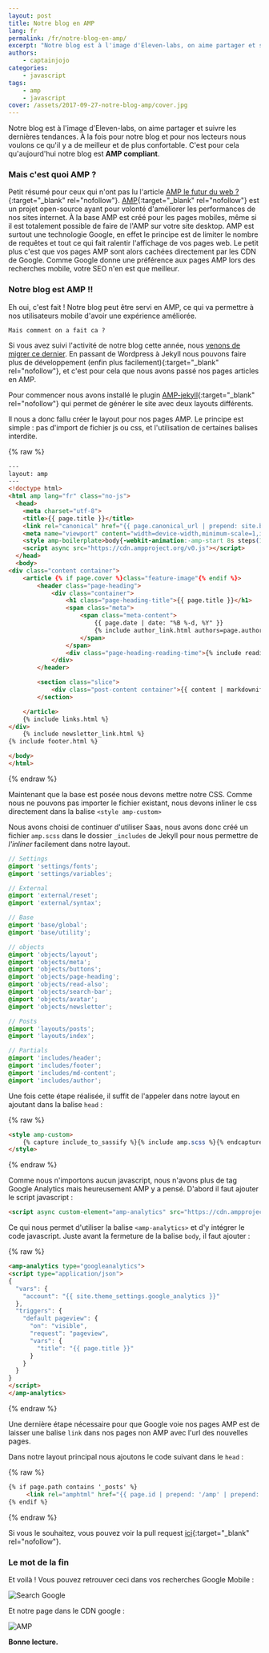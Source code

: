 ```yaml
---
layout: post
title: Notre blog en AMP
lang: fr
permalink: /fr/notre-blog-en-amp/
excerpt: "Notre blog est à l'image d'Eleven-labs, on aime partager et suivre les dernières tendances. À la fois pour notre blog et pour nos lecteurs nous voulons ce qu'il y a de meilleur et de plus confortable. C'est pour cela qu'aujourd'hui notre blog est AMP compliant."
authors:
    - captainjojo
categories:
    - javascript
tags:
    - amp
    - javascript
cover: /assets/2017-09-27-notre-blog-amp/cover.jpg
---
```

Notre blog est à l'image d'Eleven-labs, on aime partager et suivre les dernières tendances. À la fois pour notre blog et pour nos lecteurs nous voulons ce qu'il y a de meilleur et de plus confortable. C'est pour cela qu'aujourd'hui notre blog est **AMP compliant**.

### Mais c'est quoi AMP ?

Petit résumé pour ceux qui n'ont pas lu l'article [AMP le futur du web ?](https://blog.eleven-labs.com/fr/amp-le-futur-du-web/){:target="_blank" rel="nofollow"}.
[AMP](https://www.ampproject.org/){:target="_blank" rel="nofollow"} est un projet open-source ayant pour volonté d'améliorer les performances de nos sites internet. À la base AMP est créé pour les pages mobiles, même si il est totalement possible de faire de l'AMP sur votre site desktop.
AMP est surtout une technologie Google, en effet le principe est de limiter le nombre de requêtes et tout ce qui fait ralentir l'affichage de vos pages web. Le petit plus c'est que vos pages AMP sont alors cachées directement par les CDN de Google.
Comme Google donne une préférence aux pages AMP lors des recherches mobile, votre SEO n'en est que meilleur.

### Notre blog est AMP !!

Eh oui, c'est fait ! Notre blog peut être servi en AMP, ce qui va permettre à nos utilisateurs mobile d'avoir une expérience améliorée.

    Mais comment on a fait ca ?

Si vous avez suivi l'activité de notre blog cette année, nous [venons de migrer ce dernier](https://blog.eleven-labs.com/fr/migration-du-blog/). En passant de Wordpress à Jekyll nous pouvons faire plus de développement (enfin plus facilement){:target="_blank" rel="nofollow"}, et c'est pour cela que nous avons passé nos pages articles en AMP.

Pour commencer nous avons installé le plugin [AMP-jekyll](https://github.com/juusaw/amp-jekyll){:target="_blank" rel="nofollow"} qui permet de générer le site avec deux layouts différents.

Il nous a donc fallu créer le layout pour nos pages AMP. Le principe est simple : pas d'import de fichier js ou css, et l'utilisation de certaines balises interdite.

{% raw %}
```html
---
layout: amp
---
<!doctype html>
<html amp lang="fr" class="no-js">
  <head>
    <meta charset="utf-8">
    <title>{{ page.title }}</title>
    <link rel="canonical" href="{{ page.canonical_url | prepend: site.baseurl_root | prepend: site.url }}" />
    <meta name="viewport" content="width=device-width,minimum-scale=1,initial-scale=1">
    <style amp-boilerplate>body{-webkit-animation:-amp-start 8s steps(1,end) 0s 1 normal both;-moz-animation:-amp-start 8s steps(1,end) 0s 1 normal both;-ms-animation:-amp-start 8s steps(1,end) 0s 1 normal both;animation:-amp-start 8s steps(1,end) 0s 1 normal both}@-webkit-keyframes -amp-start{from{visibility:hidden}to{visibility:visible}}@-moz-keyframes -amp-start{from{visibility:hidden}to{visibility:visible}}@-ms-keyframes -amp-start{from{visibility:hidden}to{visibility:visible}}@-o-keyframes -amp-start{from{visibility:hidden}to{visibility:visible}}@keyframes -amp-start{from{visibility:hidden}to{visibility:visible}}</style><noscript><style amp-boilerplate>body{-webkit-animation:none;-moz-animation:none;-ms-animation:none;animation:none}</style></noscript>
    <script async src="https://cdn.ampproject.org/v0.js"></script>
  </head>
  <body>
<div class="content container">
    <article {% if page.cover %}class="feature-image"{% endif %}>
        <header class="page-heading">
            <div class="container">
                <h1 class="page-heading-title">{{ page.title }}</h1>
                <span class="meta">
                    <span class="meta-content">
                        {{ page.date | date: "%B %-d, %Y" }}
                        {% include author_link.html authors=page.authors %}
                    </span>
                </span>
                <div class="page-heading-reading-time">{% include reading_time.html content=content %}</div>
            </div>
        </header>

        <section class="slice">
            <div class="post-content container">{{ content | markdownify | amp_images }}</div>
        </section>

    </article>
    {% include links.html %}
</div>
    {% include newsletter_link.html %}
{% include footer.html %}

</body>
</html>
```
{% endraw %}

Maintenant que la base est posée nous devons mettre notre CSS. Comme nous ne pouvons pas importer le fichier existant, nous devons inliner le css directement dans la balise `<style amp-custom>`

Nous avons choisi de continuer d'utiliser Saas, nous avons donc créé un fichier `amp.scss` dans le dossier `_includes` de Jekyll pour nous permettre de *l'inliner* facilement dans notre layout.

```scss
// Settings
@import 'settings/fonts';
@import 'settings/variables';

// External
@import 'external/reset';
@import 'external/syntax';

// Base
@import 'base/global';
@import 'base/utility';

// objects
@import 'objects/layout';
@import 'objects/meta';
@import 'objects/buttons';
@import 'objects/page-heading';
@import 'objects/read-also';
@import 'objects/search-bar';
@import 'objects/avatar';
@import 'objects/newsletter';

// Posts
@import 'layouts/posts';
@import 'layouts/index';

// Partials
@import 'includes/header';
@import 'includes/footer';
@import 'includes/md-content';
@import 'includes/author';
```

Une fois cette étape réalisée, il suffit de l'appeler dans notre layout en ajoutant dans la balise `head` :

{% raw %}
```html
<style amp-custom>
	{% capture include_to_sassify %}{% include amp.scss %}{% endcapture %}{{ include_to_sassify | scssify }}
</style>
```
{% endraw %}

Comme nous n'importons aucun javascript, nous n'avons plus de tag Google Analytics mais heureusement AMP y a pensé. D'abord il faut ajouter le script javascript :

```html
<script async custom-element="amp-analytics" src="https://cdn.ampproject.org/v0/amp-analytics-0.1.js"></script>
````


Ce qui nous permet d'utiliser la balise `<amp-analytics>` et d'y intégrer le code javascript. Juste avant la fermeture de la balise `body`, il faut ajouter :

{% raw %}
```html
<amp-analytics type="googleanalytics">
<script type="application/json">
{
  "vars": {
    "account": "{{ site.theme_settings.google_analytics }}"
  },
  "triggers": {
    "default pageview": {
      "on": "visible",
      "request": "pageview",
      "vars": {
        "title": "{{ page.title }}"
      }
    }
  }
}
</script>
</amp-analytics>
```
{% endraw %}

Une dernière étape nécessaire pour que Google voie nos pages AMP est de laisser une balise `link` dans nos pages non AMP avec l'url des nouvelles pages.

Dans notre layout principal nous ajoutons le code suivant dans le `head` :

{% raw %}
```html
{% if page.path contains '_posts' %}
     <link rel="amphtml" href="{{ page.id | prepend: '/amp' | prepend: site.baseurl_root | prepend: site.url }}">
{% endif %}
```
{% endraw %}

Si vous le souhaitez, vous pouvez voir la pull request [ici](https://github.com/eleven-labs/blog.eleven-labs.com/pull/211){:target="_blank" rel="nofollow"}.

### Le mot de la fin

Et voilà ! Vous pouvez retrouver ceci dans vos recherches Google Mobile :

![Search Google](/assets/2017-09-27-notre-blog-amp/search-google.png)

Et notre page dans le CDN google :

![AMP](/assets/2017-09-27-notre-blog-amp/amp.png)

**Bonne lecture.**
